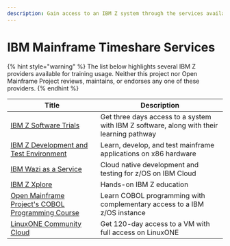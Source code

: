 ```yaml
---
description: Gain access to an IBM Z system through the services available here.
---
```


# IBM Mainframe Timeshare Services

{% hint style="warning" %}
The list below highlights several IBM Z providers available for training usage. Neither this project nor Open Mainframe Project reviews, maintains, or endorses any one of these providers.
{% endhint %}

| Title                                                                                                                 | Description                                                                              |
| --------------------------------------------------------------------------------------------------------------------- | ---------------------------------------------------------------------------------------- |
| [IBM Z Software Trials](https://www.ibm.com/it-infrastructure/z/software-trials)                                      | Get three days access to a system with IBM Z software, along with their learning pathway |
| [IBM Z Development and Test Environment](https://www.ibm.com/products/z-development-test-environment)                 | Learn, develop, and test mainframe applications on x86 hardware                          |
| [IBM Wazi as a Service](https://www.ibm.com/cloud/wazi-as-a-service)                                                  | Cloud native development and testing for z/OS on IBM Cloud                               |
| [IBM Z Xplore](https://ibmzxplore.influitive.com)                                                                     | Hands-on IBM Z education                                                                 |
| [Open Mainframe Project's COBOL Programming Course](https://github.com/openmainframeproject/cobol-programming-course) | Learn COBOL programming with complementary access to a IBM z/OS instance                 |
| [LinuxONE Community Cloud](https://developer.ibm.com/articles/get-started-with-ibm-linuxone/)                         | Get 120-day access to a VM with full access on LinuxONE                                  |
